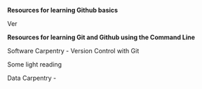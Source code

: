 **Resources for learning Github basics**

Ver

**Resources for learning Git and Github using the Command Line**

Software Carpentry - Version Control with Git

Some light reading




Data Carpentry - 

